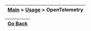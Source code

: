 | [Main](/README.md) > [Usage](/docs/Usage.md) > OpenTelemetry |
|--------------------------------------------------------------|

| [Go Back](/docs/Usage.md) |
|---------------------------|  